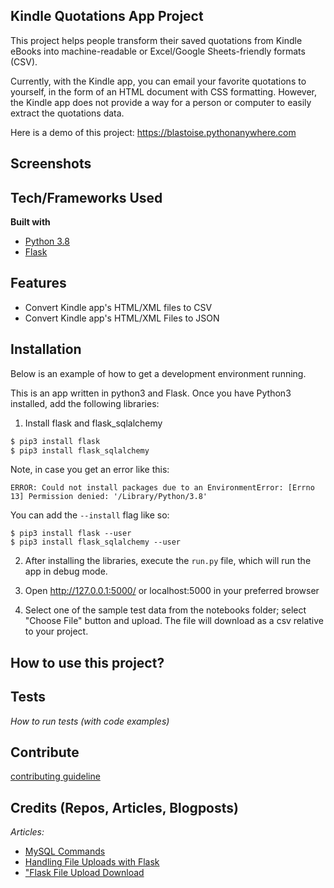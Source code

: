 ## Kindle Quotations App Project 
This project helps people transform their saved quotations from Kindle eBooks into 
machine-readable or Excel/Google Sheets-friendly formats (CSV). 

Currently, with the Kindle app, you can email your favorite quotations to yourself, 
in the form of an HTML document with CSS formatting. However, the Kindle app does not 
provide a way for a person or computer to easily extract the quotations data. 

Here is a demo of this project: 
https://blastoise.pythonanywhere.com
 
## Screenshots

## Tech/Frameworks Used
<b>Built with</b>
- [Python 3.8](https://www.python.org/download/releases/3.0/)
- [Flask](https://flask.palletsprojects.com/en/1.1.x/) 

## Features
* Convert Kindle app's HTML/XML files to CSV 
* Convert Kindle app's HTML/XML Files to JSON 

## Installation
Below is an example of how to get a development environment running. 

This is an app written in python3 and Flask. Once you have Python3 installed, add the following libraries: 

1. Install flask and flask_sqlalchemy 
```bash 
$ pip3 install flask 
$ pip3 install flask_sqlalchemy
```
Note, in case you get an error like this: 
```
ERROR: Could not install packages due to an EnvironmentError: [Errno 13] Permission denied: '/Library/Python/3.8'
```
You can add the `--install` flag like so: 
``` 
$ pip3 install flask --user 
$ pip3 install flask_sqlalchemy --user 
```
2. After installing the libraries, execute the `run.py` file, which will run the app
in debug mode. 

3. Open http://127.0.0.1:5000/ or localhost:5000 in your preferred browser 

4. Select one of the sample test data from the notebooks folder; select "Choose File" 
button and upload. The file will download as a csv relative to your project. 



## How to use this project?


## Tests
_How to run tests (with code examples)_ 


## Contribute
[contributing guideline](https://github.com/zulip/zulip-electron/blob/master/CONTRIBUTING.md)

## Credits (Repos, Articles, Blogposts)

_Articles:_ 
* [MySQL Commands](http://g2pc1.bu.edu/~qzpeng/manual/MySQL%20Commands.htm) 
* [Handling File Uploads with Flask](https://blog.miguelgrinberg.com/post/handling-file-uploads-with-flask) 
* ["Flask File Upload Download](https://docs.faculty.ai/user-guide/apis/flask_apis/flask_file_upload_download.html)
